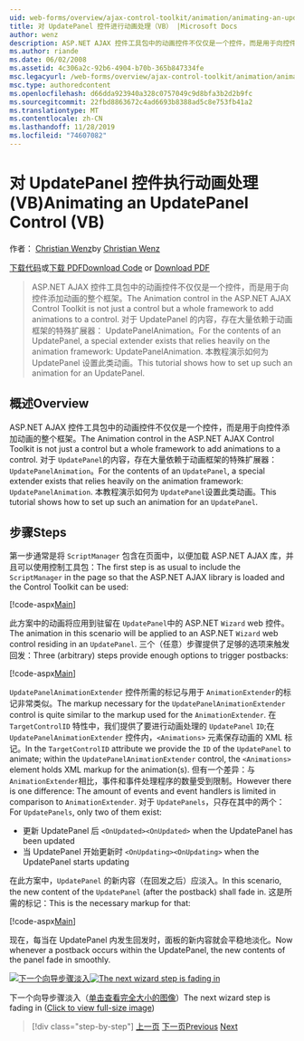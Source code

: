 ```yaml
---
uid: web-forms/overview/ajax-control-toolkit/animation/animating-an-updatepanel-control-vb
title: 对 UpdatePanel 控件进行动画处理（VB） |Microsoft Docs
author: wenz
description: ASP.NET AJAX 控件工具包中的动画控件不仅仅是一个控件，而是用于向控件添加动画的整个框架。 有关 ... 的内容
ms.author: riande
ms.date: 06/02/2008
ms.assetid: 4c306a2c-92b6-4904-b70b-365b847334fe
msc.legacyurl: /web-forms/overview/ajax-control-toolkit/animation/animating-an-updatepanel-control-vb
msc.type: authoredcontent
ms.openlocfilehash: d66dda923940a328c0757049c9d8bfa3b2d2b9fc
ms.sourcegitcommit: 22fbd8863672c4ad6693b8388ad5c8e753fb41a2
ms.translationtype: MT
ms.contentlocale: zh-CN
ms.lasthandoff: 11/28/2019
ms.locfileid: "74607082"
---
```

# <a name="animating-an-updatepanel-control-vb"></a><span data-ttu-id="f2ace-104">对 UpdatePanel 控件执行动画处理 (VB)</span><span class="sxs-lookup"><span data-stu-id="f2ace-104">Animating an UpdatePanel Control (VB)</span></span>

<span data-ttu-id="f2ace-105">作者： [Christian Wenz](https://github.com/wenz)</span><span class="sxs-lookup"><span data-stu-id="f2ace-105">by [Christian Wenz](https://github.com/wenz)</span></span>

<span data-ttu-id="f2ace-106">[下载代码](https://download.microsoft.com/download/9/3/f/93f8daea-bebd-4821-833b-95205389c7d0/UpdatePanelAnimation1.vb.zip)或[下载 PDF](https://download.microsoft.com/download/b/6/a/b6ae89ee-df69-4c87-9bfb-ad1eb2b23373/updatepanelanimation1VB.pdf)</span><span class="sxs-lookup"><span data-stu-id="f2ace-106">[Download Code](https://download.microsoft.com/download/9/3/f/93f8daea-bebd-4821-833b-95205389c7d0/UpdatePanelAnimation1.vb.zip) or [Download PDF](https://download.microsoft.com/download/b/6/a/b6ae89ee-df69-4c87-9bfb-ad1eb2b23373/updatepanelanimation1VB.pdf)</span></span>

> <span data-ttu-id="f2ace-107">ASP.NET AJAX 控件工具包中的动画控件不仅仅是一个控件，而是用于向控件添加动画的整个框架。</span><span class="sxs-lookup"><span data-stu-id="f2ace-107">The Animation control in the ASP.NET AJAX Control Toolkit is not just a control but a whole framework to add animations to a control.</span></span> <span data-ttu-id="f2ace-108">对于 UpdatePanel 的内容，存在大量依赖于动画框架的特殊扩展器： UpdatePanelAnimation。</span><span class="sxs-lookup"><span data-stu-id="f2ace-108">For the contents of an UpdatePanel, a special extender exists that relies heavily on the animation framework: UpdatePanelAnimation.</span></span> <span data-ttu-id="f2ace-109">本教程演示如何为 UpdatePanel 设置此类动画。</span><span class="sxs-lookup"><span data-stu-id="f2ace-109">This tutorial shows how to set up such an animation for an UpdatePanel.</span></span>

## <a name="overview"></a><span data-ttu-id="f2ace-110">概述</span><span class="sxs-lookup"><span data-stu-id="f2ace-110">Overview</span></span>

<span data-ttu-id="f2ace-111">ASP.NET AJAX 控件工具包中的动画控件不仅仅是一个控件，而是用于向控件添加动画的整个框架。</span><span class="sxs-lookup"><span data-stu-id="f2ace-111">The Animation control in the ASP.NET AJAX Control Toolkit is not just a control but a whole framework to add animations to a control.</span></span> <span data-ttu-id="f2ace-112">对于 `UpdatePanel`的内容，存在大量依赖于动画框架的特殊扩展器： `UpdatePanelAnimation`。</span><span class="sxs-lookup"><span data-stu-id="f2ace-112">For the contents of an `UpdatePanel`, a special extender exists that relies heavily on the animation framework: `UpdatePanelAnimation`.</span></span> <span data-ttu-id="f2ace-113">本教程演示如何为 `UpdatePanel`设置此类动画。</span><span class="sxs-lookup"><span data-stu-id="f2ace-113">This tutorial shows how to set up such an animation for an `UpdatePanel`.</span></span>

## <a name="steps"></a><span data-ttu-id="f2ace-114">步骤</span><span class="sxs-lookup"><span data-stu-id="f2ace-114">Steps</span></span>

<span data-ttu-id="f2ace-115">第一步通常是将 `ScriptManager` 包含在页面中，以便加载 ASP.NET AJAX 库，并且可以使用控制工具包：</span><span class="sxs-lookup"><span data-stu-id="f2ace-115">The first step is as usual to include the `ScriptManager` in the page so that the ASP.NET AJAX library is loaded and the Control Toolkit can be used:</span></span>

[!code-aspx[Main](animating-an-updatepanel-control-vb/samples/sample1.aspx)]

<span data-ttu-id="f2ace-116">此方案中的动画将应用到驻留在 `UpdatePanel`中的 ASP.NET `Wizard` web 控件。</span><span class="sxs-lookup"><span data-stu-id="f2ace-116">The animation in this scenario will be applied to an ASP.NET `Wizard` web control residing in an `UpdatePanel`.</span></span> <span data-ttu-id="f2ace-117">三个（任意）步骤提供了足够的选项来触发回发：</span><span class="sxs-lookup"><span data-stu-id="f2ace-117">Three (arbitrary) steps provide enough options to trigger postbacks:</span></span>

[!code-aspx[Main](animating-an-updatepanel-control-vb/samples/sample2.aspx)]

<span data-ttu-id="f2ace-118">`UpdatePanelAnimationExtender` 控件所需的标记与用于 `AnimationExtender`的标记非常类似。</span><span class="sxs-lookup"><span data-stu-id="f2ace-118">The markup necessary for the `UpdatePanelAnimationExtender` control is quite similar to the markup used for the `AnimationExtender`.</span></span> <span data-ttu-id="f2ace-119">在 `TargetControlID` 特性中，我们提供了要进行动画处理的 `UpdatePanel` `ID`;在 `UpdatePanelAnimationExtender` 控件内，`<Animations>` 元素保存动画的 XML 标记。</span><span class="sxs-lookup"><span data-stu-id="f2ace-119">In the `TargetControlID` attribute we provide the `ID` of the `UpdatePanel` to animate; within the `UpdatePanelAnimationExtender` control, the `<Animations>` element holds XML markup for the animation(s).</span></span> <span data-ttu-id="f2ace-120">但有一个差异：与 `AnimationExtender`相比，事件和事件处理程序的数量受到限制。</span><span class="sxs-lookup"><span data-stu-id="f2ace-120">However there is one difference: The amount of events and event handlers is limited in comparison to `AnimationExtender`.</span></span> <span data-ttu-id="f2ace-121">对于 `UpdatePanels`，只存在其中的两个：</span><span class="sxs-lookup"><span data-stu-id="f2ace-121">For `UpdatePanels`, only two of them exist:</span></span>

- <span data-ttu-id="f2ace-122">更新 UpdatePanel 后 `<OnUpdated>`</span><span class="sxs-lookup"><span data-stu-id="f2ace-122">`<OnUpdated>` when the UpdatePanel has been updated</span></span>
- <span data-ttu-id="f2ace-123">当 UpdatePanel 开始更新时 `<OnUpdating>`</span><span class="sxs-lookup"><span data-stu-id="f2ace-123">`<OnUpdating>` when the UpdatePanel starts updating</span></span>

<span data-ttu-id="f2ace-124">在此方案中，`UpdatePanel` 的新内容（在回发之后）应淡入。</span><span class="sxs-lookup"><span data-stu-id="f2ace-124">In this scenario, the new content of the `UpdatePanel` (after the postback) shall fade in.</span></span> <span data-ttu-id="f2ace-125">这是所需的标记：</span><span class="sxs-lookup"><span data-stu-id="f2ace-125">This is the necessary markup for that:</span></span>

[!code-aspx[Main](animating-an-updatepanel-control-vb/samples/sample3.aspx)]

<span data-ttu-id="f2ace-126">现在，每当在 UpdatePanel 内发生回发时，面板的新内容就会平稳地淡化。</span><span class="sxs-lookup"><span data-stu-id="f2ace-126">Now whenever a postback occurs within the UpdatePanel, the new contents of the panel fade in smoothly.</span></span>

<span data-ttu-id="f2ace-127">[![下一个向导步骤淡入](animating-an-updatepanel-control-vb/_static/image2.png)](animating-an-updatepanel-control-vb/_static/image1.png)</span><span class="sxs-lookup"><span data-stu-id="f2ace-127">[![The next wizard step is fading in](animating-an-updatepanel-control-vb/_static/image2.png)](animating-an-updatepanel-control-vb/_static/image1.png)</span></span>

<span data-ttu-id="f2ace-128">下一个向导步骤淡入（[单击查看完全大小的图像](animating-an-updatepanel-control-vb/_static/image3.png)）</span><span class="sxs-lookup"><span data-stu-id="f2ace-128">The next wizard step is fading in ([Click to view full-size image](animating-an-updatepanel-control-vb/_static/image3.png))</span></span>

> [!div class="step-by-step"]
> <span data-ttu-id="f2ace-129">[上一页](changing-an-animation-using-client-side-code-vb.md)
> [下一页](dynamically-controlling-updatepanel-animations-vb.md)</span><span class="sxs-lookup"><span data-stu-id="f2ace-129">[Previous](changing-an-animation-using-client-side-code-vb.md)
[Next](dynamically-controlling-updatepanel-animations-vb.md)</span></span>

